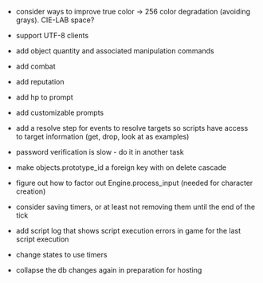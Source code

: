 - consider ways to improve true color -> 256 color degradation (avoiding grays). CIE-LAB space?

- support UTF-8 clients

- add object quantity and associated manipulation commands

- add combat

- add reputation

- add hp to prompt

- add customizable prompts

- add a resolve step for events to resolve targets so scripts have access to target information (get, drop, look at as examples)

- password verification is slow - do it in another task

- make objects.prototype_id a foreign key with on delete cascade

- figure out how to factor out Engine.process_input (needed for character creation)

- consider saving timers, or at least not removing them until the end of the tick

- add script log that shows script execution errors in game for the last script execution

- change states to use timers

- collapse the db changes again in preparation for hosting

